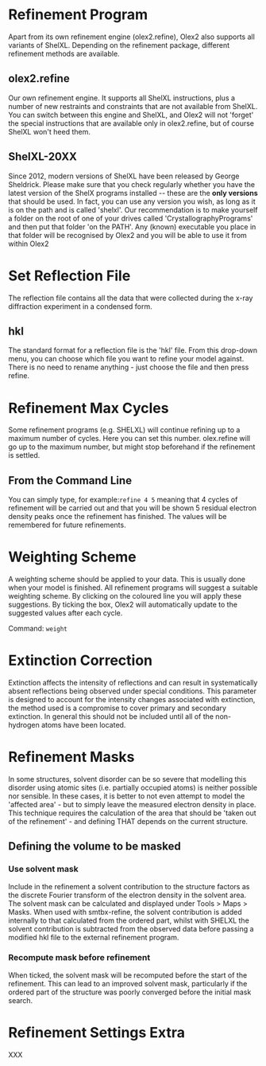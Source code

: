 # Refinement Program
Apart from its own refinement engine (olex2.refine), Olex2 also supports all variants of ShelXL. Depending on the refinement package, different refinement methods are available.

## olex2.refine
Our own refinement engine. It supports all ShelXL instructions, plus a number of new restraints and constraints that are not available from ShelXL. You can switch between this engine and ShelXL, and Olex2 will not 'forget' the special instructions that are available only in olex2.refine, but of course ShelXL won't heed them.

## ShelXL-20XX
Since 2012, modern versions of ShelXL have been released by George Sheldrick. Please make sure that you check regularly whether you have the latest version of the ShelX programs installed -- these are the **only versions** that should be used. In fact, you can use any version you wish, as long as it is on the path and is called 'shelxl'. Our recommendation is to make yourself a folder on the root of one of your drives called 'CrystallographyPrograms' and then put that folder 'on the PATH'. Any (known) executable you place in that folder will be recognised by Olex2 and you will be able to use it from within Olex2

# Set Reflection File
The reflection file contains all the data that were collected during the x-ray diffraction experiment in a condensed form.

## hkl
The standard format for a reflection file is the 'hkl' file. From this drop-down menu, you can choose which file you want to refine your model against. There is no need to rename anything - just choose the file and then press refine.

# Refinement Max Cycles
Some refinement programs (e.g. SHELXL) will continue refining up to a maximum number of cycles. Here you can set this number. olex.refine will go up to the maximum number, but might stop beforehand if the refinement is settled.

## From the Command Line
You can simply type, for example:`refine 4 5` meaning that 4 cycles of refinement will be carried out and that you will be shown 5 residual electron density peaks once the refinement has finished. The values will be remembered for future refinements.

# Weighting Scheme
A weighting scheme should be applied to your data. This is usually done when your model is finished. All refinement programs will suggest a suitable weighting scheme. By clicking on the coloured line you will apply these suggestions. By ticking the box, Olex2 will automatically update to the suggested values after each cycle.

Command: `weight`

# Extinction Correction
Extinction affects the intensity of reflections and can result in systematically absent reflections being observed under special conditions. This parameter is designed to account for the intensity changes associated with extinction, the method used is a compromise to cover primary and secondary extinction. In general this should not be included until all of the non-hydrogen atoms have been located.

# Refinement Masks
In some structures, solvent disorder can be so severe that modelling this disorder using atomic sites (i.e. partially occupied atoms) is neither possible nor sensible. In these cases, it is better to not even attempt to model the 'affected area' - but to simply leave the measured electron density in place. This technique requires the calculation of the area that should be 'taken out of the refinement' - and defining THAT depends on the current structure.

## Defining the volume to be masked

### Use solvent mask
Include in the refinement a solvent contribution to the structure factors as the discrete Fourier transform of the electron density in the solvent area. The solvent mask can be calculated and displayed under Tools > Maps > Masks. When used with smtbx-refine, the solvent contribution is added internally to that calculated from the ordered part, whilst with SHELXL the solvent contribution is subtracted from the observed data before passing a modified hkl file to the external refinement program.

### Recompute mask before refinement
When ticked, the solvent mask will be recomputed before the start of the refinement. This can lead to an improved solvent mask, particularly if the ordered part of the structure was poorly converged before the initial mask search.

# Refinement Settings Extra
XXX
